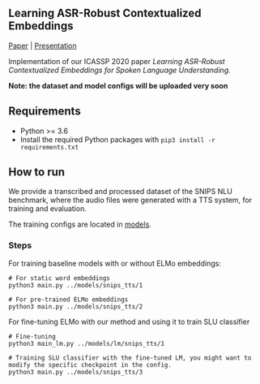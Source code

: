 Learning ASR-Robust Contextualized Embeddings
---
[Paper](https://ieeexplore.ieee.org/abstract/document/9054689)
| [Presentation](https://2020.ieeeicassp-virtual.org/presentation/poster/learning-asr-robust-contextualized-embeddings-spoken-language-understanding/)

Implementation of our ICASSP 2020 paper *Learning ASR-Robust Contextualized Embeddings for Spoken Language Understanding*.

**Note: the dataset and model configs will be uploaded very soon**

## Requirements
* Python >= 3.6
* Install the required Python packages with `pip3 install -r requirements.txt`

## How to run
We provide a transcribed and processed dataset of the SNIPS NLU benchmark, where the audio files were generated with a TTS system, for training and evaluation.

The training configs are located in [models](models).

### Steps
For training baseline models with or without ELMo embeddings:

```
# For static word embeddings
python3 main.py ../models/snips_tts/1

# For pre-trained ELMo embeddings
python3 main.py ../models/snips_tts/2
```

For fine-tuning ELMo with our method and using it to train SLU classifier
```
# Fine-tuning
python3 main_lm.py ../models/lm/snips_tts/1

# Training SLU classifier with the fine-tuned LM, you might want to modify the specific checkpoint in the config.
python3 main.py ../models/snips_tts/3
```
